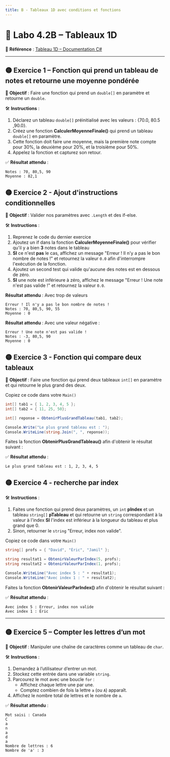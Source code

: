 ```yaml
---
title: B - Tableaux 1D avec conditions et fonctions
---
```


# 🧪 Labo 4.2B – Tableaux 1D

📎 **Référence** : [Tableau 1D – Documentation C#](https://info.cegepmontpetit.ca/notions-csharp/documentation/tableau/tableau-1d)

---

## 🟡 Exercice 1 – Fonction qui prend un tableau de notes et retourne une moyenne pondérée
🎯 **Objectif** : Faire une fonction qui prend un `double[]` en paramètre et retourne un `double`.

🛠️ **Instructions** :
1. Déclarez un tableau `double[]` préinitialisé avec les valeurs : {70.0, 80.5 ,90.0}.
2. Créez une fonction **CalculerMoyenneFinale()** qui prend un tableau `double[]` en paramètre. 
3. Cette fonction doit faire une moyenne, mais la première note compte pour 30%, la deuxième pour 20%, et la troisième pour 50%.
4. Appelez la fonction et capturez son retour.

✅ **Résultat attendu** :
```
Notes : 70, 80,5, 90
Moyenne : 82,1
```

## 🟡 Exercice 2 - Ajout d'instructions conditionnelles
🎯 **Objectif** : Valider nos paramètres avec `.Length` et des if-else.

🛠️ **Instructions** :
1. Reprenez le code du dernier exercice
2. Ajoutez un if dans la fonction **CalculerMoyenneFinale()** pour vérifier qu'il y a bien **3** notes dans le tableau
3. **SI** ce n'est **pas** le cas, affichez un message "Erreur ! Il n'y a pas le bon nombre de notes !" et retournez la valeur `0.0` afin d'interrompre l'exécution de la fonction.
4. Ajoutez un second test qui valide qu'aucune des notes est en dessous de zéro.
5. **SI** une note est inférieure à zéro, affichez le message "Erreur ! Une note n'est pas valide !" et retournez la valeur `0.0`.

**Résultat attendu** : Avec trop de valeurs
```
Erreur ! Il n'y a pas le bon nombre de notes !
Notes : 70, 80,5, 90, 55
Moyenne : 0
```

**Résultat attendu** : Avec une valeur négative :
```
Erreur ! Une note n'est pas valide !
Notes : -3, 80,5, 90
Moyenne : 0
```

## 🟡 Exercice 3 - Fonction qui compare deux tableaux
🎯 **Objectif** : Faire une fonction qui prend deux tableaux `int[]` en paramètre et qui retourne le plus grand des deux.

Copiez ce code dans votre `Main()`
```csharp
int[] tab1 = { 1, 2, 3, 4, 5 };
int[] tab2 = { 11, 25, 50};

int[] reponse = ObtenirPlusGrandTableau(tab1, tab2);

Console.Write("Le plus grand tableau est : ");
Console.WriteLine(string.Join(", ", reponse));
```
Faites la fonction **ObtenirPlusGrandTableau()** afin d'obtenir le résultat suivant :

✅ **Résultat attendu** :
```
Le plus grand tableau est : 1, 2, 3, 4, 5
```

## 🟡 Exercice 4 - recherche par index

🛠️ **Instructions** :
1. Faites une fonction qui prend deux paramètres, un `int` **pIndex** et un tableau `string[]` **pTableau** et qui retourne un `string` correspondant à la valeur à l'index **SI** l'index est inférieur à la longueur du tableau et plus grand que 0.
2. Sinon, retourner le `string` "Erreur, index non valide".

Copiez ce code dans votre `Main()`
```csharp
string[] profs = { "David", "Éric", "Jamil" };

string resultat1 = ObtenirValeurParIndex(5, profs);
string resultat2 = ObtenirValeurParIndex(1, profs);

Console.WriteLine("Avec index 5 : " + resultat1);
Console.WriteLine("Avec index 1 : " + resultat2);
```
Faites la fonction **ObtenirValeurParIndex()** afin d'obtenir le résultat suivant :

✅ **Résultat attendu** :
```
Avec index 5 : Erreur, index non valide
Avec index 1 : Éric
```


---
## 🟡 Exercice 5 – Compter les lettres d’un mot
🎯 **Objectif** : Manipuler une chaîne de caractères comme un tableau de `char`.

🛠️ **Instructions** :
1. Demandez à l’utilisateur d’entrer un mot.
2. Stockez cette entrée dans une variable `string`.
3. Parcourez le mot avec une boucle `for` :
   - Affichez chaque lettre une par une.
   - Comptez combien de fois la lettre `a` (ou `A`) apparaît.
4. Affichez le nombre total de lettres et le nombre de `a`.

✅ **Résultat attendu** :
```
Mot saisi : Canada
C
a
n
a
d
a
Nombre de lettres : 6
Nombre de 'a' : 3
```